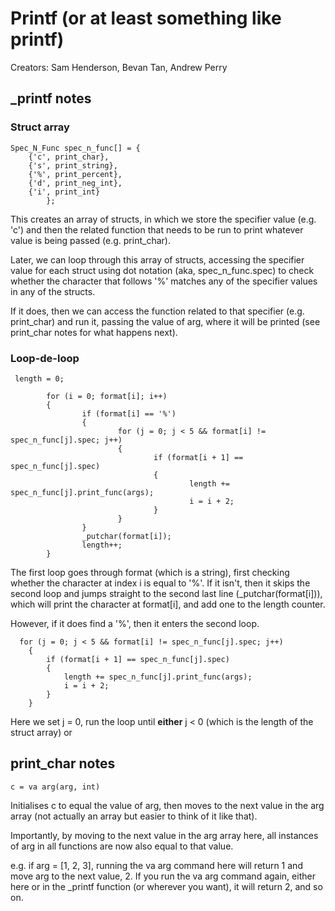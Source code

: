 # Printf (or at least something like printf)

Creators: Sam Henderson, Bevan Tan, Andrew Perry


## \_printf notes

### Struct array

```
Spec_N_Func spec_n_func[] = {
	{'c', print_char},
	{'s', print_string},
	{'%', print_percent},
	{'d', print_neg_int},
	{'i', print_int}
        };
```
This creates an array of structs, in which we store the specifier value (e.g. 'c') and then the related function that needs to be run to print whatever value is being passed (e.g. print\_char).

Later, we can loop through this array of structs, accessing the specifier value for each struct using dot notation (aka, spec\_n\_func.spec) to check whether the character that follows '%' matches any of the specifier values in any of the structs.

If it does, then we can access the function related to that specifier (e.g. print\_char) and run it, passing the value of arg, where it will be printed (see print\_char notes for what happens next).


### Loop-de-loop

```
 length = 0;

        for (i = 0; format[i]; i++)
        {
                if (format[i] == '%')
                {
                        for (j = 0; j < 5 && format[i] != spec_n_func[j].spec; j++)
                        {
                                if (format[i + 1] == spec_n_func[j].spec)
                                {
                                        length += spec_n_func[j].print_func(args);
                                        i = i + 2;
                                }
                        }
                }
                _putchar(format[i]);
                length++;
        }
```

The first loop goes through format (which is a string), first checking whether the character at index i is equal to '%'. If it isn't, then it skips the second loop and jumps straight to the second last line (\_putchar(format[i])), which will print the character at format[i], and add one to the length counter.

However, if it does find a '%', then it enters the second loop.

```
  for (j = 0; j < 5 && format[i] != spec_n_func[j].spec; j++)
	{
		if (format[i + 1] == spec_n_func[j].spec)
		{
			length += spec_n_func[j].print_func(args);
			i = i + 2;
		}
	}

```

Here we set j = 0, run the loop until __either__ j < 0 (which is the length of the struct array) or


## print\_char notes

```
c = va arg(arg, int)
```

Initialises c to equal the value of arg, then moves to the next value in the arg array (not actually an array but easier to think of it like that).

Importantly, by moving to the next value in the arg array here, all instances of arg in all functions are now also equal to that value.

e.g. if arg = [1, 2, 3], running the va arg command here will return 1 and move arg to the next value, 2. If you run the va arg command again, either here or in the \_printf function (or wherever you want), it will return 2, and so on.

